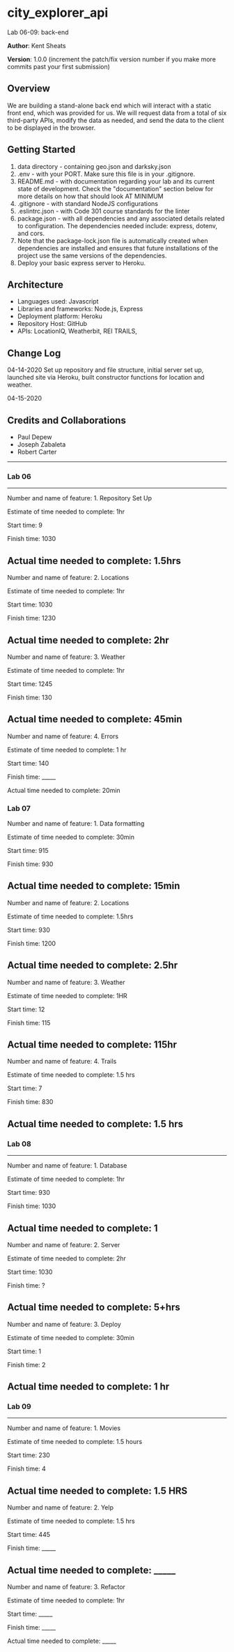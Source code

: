 # city_explorer_api
Lab 06-09: back-end

**Author**: Kent Sheats

**Version**: 1.0.0 (increment the patch/fix version number if you make more commits past your first submission)

## Overview
<!-- Provide a high level overview of what this application is and why you are building it, beyond the fact that it's an assignment for this class. (i.e. What's your problem domain?) -->
We are building a stand-alone back end which will interact with a static front end, which was provided for us. We will request data from a total of six third-party APIs, modify the data as needed, and send the data to the client to be displayed in the browser.

## Getting Started
<!-- What are the steps that a user must take in order to build this app on their own machine and get it running? -->

1. data directory - containing geo.json and darksky.json
2. .env - with your PORT. Make sure this file is in your .gitignore.
3. README.md - with documentation regarding your lab and its current state of development. Check the "documentation"  section below for more details on how that should look AT MINIMUM
4. .gitignore - with standard NodeJS configurations
5. .eslintrc.json - with Code 301 course standards for the linter
6. package.json - with all dependencies and any associated details related to configuration. The dependencies needed include: express, dotenv, and cors.
7. Note that the package-lock.json file is automatically created when dependencies are installed and ensures that future installations of the project use the same versions of the dependencies.
8. Deploy your basic express server to Heroku.

## Architecture
<!-- Provide a detailed description of the application design. What technologies (languages, libraries, etc) you're using, and any other relevant design information. -->
- Languages used: Javascript
- Libraries and frameworks: Node.js, Express
- Deployment platform: Heroku
- Repository Host: GitHub
- APIs: LocationIQ, Weatherbit, REI TRAILS, 

## Change Log
<!-- Use this area to document the iterative changes made to your application as each feature is successfully implemented. Use time stamps. Here's an examples:

01-01-2001 4:59pm - Application now has a fully-functional express server, with a GET route for the location resource.
-->
04-14-2020 Set up repository and file structure, initial server set up, launched site via Heroku, built constructor functions for location and weather.

04-15-2020 

## Credits and Collaborations
- Paul Depew
- Joseph Zabaleta
- Robert Carter 
------------------------------------------------------------------
### Lab 06
--------------------------------------------------------------------

Number and name of feature: 1. Repository Set Up

Estimate of time needed to complete: 1hr

Start time: 9

Finish time: 1030

Actual time needed to complete: 1.5hrs
-----------------------------------------------------------------

Number and name of feature: 2. Locations

Estimate of time needed to complete: 1hr

Start time: 1030

Finish time: 1230

Actual time needed to complete: 2hr
----------------------------------------------------------------

Number and name of feature: 3. Weather

Estimate of time needed to complete: 1hr

Start time: 1245

Finish time: 130

Actual time needed to complete: 45min
-------------------------------------------------------
Number and name of feature: 4. Errors

Estimate of time needed to complete: 1 hr

Start time: 140

Finish time: _____

Actual time needed to complete: 20min
### Lab 07
Number and name of feature: 1. Data formatting

Estimate of time needed to complete: 30min

Start time: 915

Finish time: 930

Actual time needed to complete: 15min
----------------------------------------------------
Number and name of feature: 2. Locations

Estimate of time needed to complete: 1.5hrs

Start time: 930

Finish time: 1200

Actual time needed to complete: 2.5hr
---------------------------------------------------------------
Number and name of feature: 3. Weather

Estimate of time needed to complete: 1HR

Start time: 12

Finish time: 115

Actual time needed to complete: 115hr
----------------------------------------------------------
Number and name of feature: 4. Trails

Estimate of time needed to complete: 1.5 hrs

Start time: 7   

Finish time: 830

Actual time needed to complete: 1.5 hrs
------------------------------------------------------------
### Lab 08
-------------------------------------------------------------
Number and name of feature: 1. Database

Estimate of time needed to complete: 1hr

Start time: 930

Finish time: 1030

Actual time needed to complete: 1
-----------------------------------------------------------
Number and name of feature: 2. Server

Estimate of time needed to complete: 2hr

Start time: 1030

Finish time: ?

Actual time needed to complete: 5+hrs
------------------------------------------------------------
Number and name of feature: 3. Deploy

Estimate of time needed to complete: 30min

Start time: 1

Finish time: 2

Actual time needed to complete: 1 hr
------------------------------------------------------------
### Lab 09
------------------------------------------------------------
Number and name of feature: 1. Movies

Estimate of time needed to complete: 1.5 hours  

Start time: 230

Finish time: 4

Actual time needed to complete: 1.5 HRS
------------------------------------------------------------
Number and name of feature: 2. Yelp

Estimate of time needed to complete: 1.5 hrs

Start time: 445

Finish time: _____

Actual time needed to complete: _____
------------------------------------------------------------
Number and name of feature: 3. Refactor

Estimate of time needed to complete: 1hr

Start time: _____

Finish time: _____

Actual time needed to complete: _____